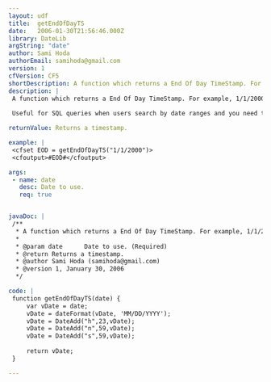 ```yaml
---
layout: udf
title:  getEndOfDayTS
date:   2006-01-30T21:56:46.000Z
library: DateLib
argString: "date"
author: Sami Hoda
authorEmail: samihoda@gmail.com
version: 1
cfVersion: CF5
shortDescription: A function which returns a End Of Day TimeStamp. For example, 1/1/2000 returns {ts '2000-01-01 23&#58;59&#58;59'}.
description: |
 A function which returns a End Of Day TimeStamp. For example, 1/1/2000 returns {ts '2000-01-01 23:59:59'}.
 
 Useful for SQL queries when users search by date ranges and you need to include all values by the end of a certain date period.

returnValue: Returns a timestamp.

example: |
 <cfset EOD = getEndOfDayTS("1/1/2000")>
 <cfoutput>#EOD#</cfoutput>

args:
 - name: date
   desc: Date to use.
   req: true


javaDoc: |
 /**
  * A function which returns a End Of Day TimeStamp. For example, 1/1/2000 returns {ts '2000-01-01 23:59:59'}.
  * 
  * @param date      Date to use. (Required)
  * @return Returns a timestamp. 
  * @author Sami Hoda (samihoda@gmail.com) 
  * @version 1, January 30, 2006 
  */

code: |
 function getEndOfDayTS(date) {
     var vDate = date;
     vDate = dateFormat(vDate, 'MM/DD/YYYY');
     vDate = DateAdd("h",23,vDate);
     vDate = DateAdd("n",59,vDate);
     vDate = DateAdd("s",59,vDate);
     
     return vDate;
 }

---
```


